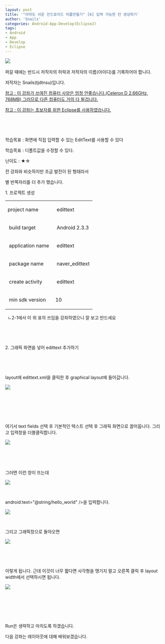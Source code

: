 ```yaml
---
layout: post
title: '"아마도 쉬운 안드로이드 어플만들기" [6] 입력 가능한 칸 생성하기'
author: 'Snails'
categories: Android-App-Develop(Eclipse2)
tags:
- Android
- App
- Develop
- Eclipse
---
```



<script> location.href='https://cafe.naver.com/develoid/233988' ; </script>

<p><img src="https://dthumb-phinf.pstatic.net/?src=%22http%3A%2F%2Fblogfiles.naver.net%2F20130428_230%2Ftjdtnsu_1367121312983EV5pv_JPEG%2Fand.jpg%22&amp;type=cafe_wa740">&nbsp;</p>
<p></p>
<p>퍼갈 때에는 반드시 저작자의 허락과 저작자의 이름(아이디)를 기록하어야 합니다.</p>
<p>저작자는 Snails(tjdtnsu)입니다.</p>
<p><u>참고 : 이 강좌가 쓰여진 컴퓨터 사양은 엄청 안좋습니다.(Celeron D 2.66GHz, 768MB) 그러므로 다른 컴퓨터도 거의 다 될겁니다.</u>&nbsp;</p>
<p><u>참고 : 이 강좌는 초보자를 위한 Eclipse를 사용하였습니다.</u></p>
<p>&nbsp;</p>
<p>&nbsp;</p>
<p>학습목표 : 화면에 직접 입력할 수 있는 EditText를 사용할 수 있다</p>
<p>학습목표 : 디폴트값을 수정할 수 있다.</p>
<p>난이도 : ★☆</p>
<p></p>
<p>전 강좌와 비슷하지만 조금 발전이 된 형태라서</p>
<p>별 반쪽자리를 더 추가 했습니다.</p>
<p>1. 프로젝트 생성</p>
<table><tbody><tr><td  >project name</td><td  ><p>&nbsp;edittext</p>
</td></tr><tr><td  ><p>&nbsp;build target&nbsp;</p>
</td><td  ><p>&nbsp;Android 2.3.3&nbsp;</p>
</td></tr><tr><td  ><p>&nbsp;application name&nbsp;</p>
</td><td  ><p>&nbsp;edittext</p>
</td></tr><tr><td  ><p>&nbsp;package name&nbsp;</p>
</td><td  ><p>&nbsp;naver_edittext</p>
</td></tr><tr><td  ><p>&nbsp;create activity&nbsp;</p>
</td><td  ><p>&nbsp;edittext</p>
</td></tr><tr><td  ><p>&nbsp;min sdk version&nbsp;</p>
</td><td  ><p>10 &nbsp;</p>
</td></tr></tbody></table><p>&nbsp; ㄴ2-1에서 이 위 표의 쓰임을 강좌하였으니 잘 보고 만드세요</p>
<p>&nbsp;</p>
<p>&nbsp;</p>
<p>2. 그래픽 화면을 넣어 edittext 추가하기</p>
<p>&nbsp;</p>
<p>&nbsp;</p>
<p>layout에 edittext.xml을 클릭한 후 graphical layout에 들어갑니다.&nbsp;</p>
<p><img src="https://dthumb-phinf.pstatic.net/?src=%22http%3A%2F%2Fblogfiles.naver.net%2F20130428_147%2Ftjdtnsu_1367121917315MFYAT_PNG%2F%25C1%25A6%25B8%25F1_%25BE%25F8%25C0%25BD.PNG%22&amp;type=cafe_wa740"></p>
<p>&nbsp;</p>
<p>&nbsp;</p>
<p>&nbsp;</p>
<p>여기서 text fields 선택 후 기본적인 텍스트 선택 후 그래픽 화면으로 끌어옵니다. 그리고 입력창을 더블클릭합니다.&nbsp;</p>
<p><img src="https://dthumb-phinf.pstatic.net/?src=%22http%3A%2F%2Fblogfiles.naver.net%2F20130428_126%2Ftjdtnsu_1367122147219eroPa_PNG%2F%25C1%25A6%25B8%25F1_%25BE%25F8%25C0%25BD.PNG%22&amp;type=cafe_wa740">&nbsp;</p>
<p>&nbsp;</p>
<p>&nbsp;</p>
<p>그러면 이런 창이 뜨는데</p>
<p><img src="https://dthumb-phinf.pstatic.net/?src=%22http%3A%2F%2Fblogfiles.naver.net%2F20130428_238%2Ftjdtnsu_1367122386554QDNbE_PNG%2F%25C1%25A6%25B8%25F1_%25BE%25F8%25C0%25BD.PNG%22&amp;type=cafe_wa740"></p>
<p>&nbsp;</p>
<p>android:text="@string/hello_world" /&gt;을 입력합니다.</p>
<p><img src="https://dthumb-phinf.pstatic.net/?src=%22http%3A%2F%2Fblogfiles.naver.net%2F20130428_175%2Ftjdtnsu_13671225013628nfOL_PNG%2F%25C1%25A6%25B8%25F1_%25BE%25F8%25C0%25BD.PNG%22&amp;type=cafe_wa740"></p>
<p>&nbsp;</p>
<p>그리고 그래픽창으로 돌아오면</p>
<p><img src="https://dthumb-phinf.pstatic.net/?src=%22http%3A%2F%2Fblogfiles.naver.net%2F20130428_215%2Ftjdtnsu_13671225575501ODRu_PNG%2F%25C1%25A6%25B8%25F1_%25BE%25F8%25C0%25BD.PNG%22&amp;type=cafe_wa740"></p>
<p>&nbsp;</p>
<p>&nbsp;</p>
<p>이렇게 됩니다. 근데 이것이 너무 짧다면 사각형을 땡기지 말고 오른쪽 클릭 후 layout width에서 선택하시면 됩니다.&nbsp;</p>
<p><img src="https://dthumb-phinf.pstatic.net/?src=%22http%3A%2F%2Fblogfiles.naver.net%2F20130428_78%2Ftjdtnsu_1367122638289R78tG_PNG%2F%25C1%25A6%25B8%25F1_%25BE%25F8%25C0%25BD.PNG%22&amp;type=cafe_wa740"></p>
<p>&nbsp;</p>
<p>&nbsp;</p>
<p>&nbsp;</p>
<p>Run은 생략하고 마치도록 하겠습니다.</p>
<p>다음 강좌는 레이아웃에 대해 배워보겠습니다.&nbsp;</p>

